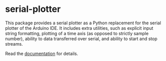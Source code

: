 # serial-plotter

This package provides a serial plotter as a Python replacement for the serial plotter of the Arduino IDE. It includes extra utilities, such as explicit input string formatting, plotting of a time axis (as opposed to strictly sample number), ability to data transferred over serial, and ability to start and stop streams.

Read the [documentation](http://serial-plotter.github.io/) for details.